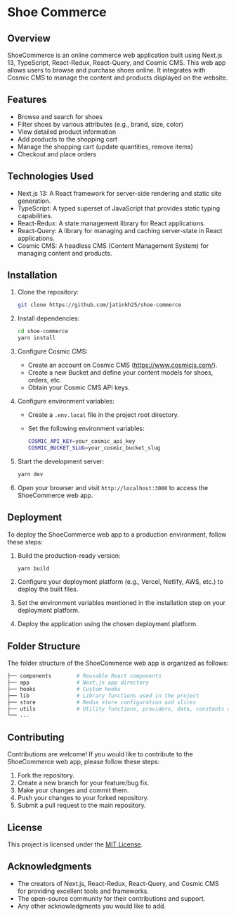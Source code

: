 # Shoe Commerce

## Overview

ShoeCommerce is an online commerce web application built using Next.js 13, TypeScript, React-Redux, React-Query, and Cosmic CMS. This web app allows users to browse and purchase shoes online. It integrates with Cosmic CMS to manage the content and products displayed on the website.

## Features

- Browse and search for shoes
- Filter shoes by various attributes (e.g., brand, size, color)
- View detailed product information
- Add products to the shopping cart
- Manage the shopping cart (update quantities, remove items)
- Checkout and place orders

## Technologies Used

- Next.js 13: A React framework for server-side rendering and static site generation.
- TypeScript: A typed superset of JavaScript that provides static typing capabilities.
- React-Redux: A state management library for React applications.
- React-Query: A library for managing and caching server-state in React applications.
- Cosmic CMS: A headless CMS (Content Management System) for managing content and products.

## Installation

1. Clone the repository:

   ```bash
   git clone https://github.com/jatinkh25/shoe-commerce
   ```

2. Install dependencies:

   ```bash
   cd shoe-commerce
   yarn install
   ```

3. Configure Cosmic CMS:

   - Create an account on Cosmic CMS (<https://www.cosmicjs.com/>).
   - Create a new Bucket and define your content models for shoes, orders, etc.
   - Obtain your Cosmic CMS API keys.

4. Configure environment variables:

   - Create a `.env.local` file in the project root directory.
   - Set the following environment variables:

     ```bash
     COSMIC_API_KEY=your_cosmic_api_key
     COSMIC_BUCKET_SLUG=your_cosmic_bucket_slug
     ```

5. Start the development server:

   ```bash
   yarn dev
   ```

6. Open your browser and visit `http://localhost:3000` to access the ShoeCommerce web app.

## Deployment

To deploy the ShoeCommerce web app to a production environment, follow these steps:

1. Build the production-ready version:

   ```bash
   yarn build
   ```

2. Configure your deployment platform (e.g., Vercel, Netlify, AWS, etc.) to deploy the built files.

3. Set the environment variables mentioned in the installation step on your deployment platform.

4. Deploy the application using the chosen deployment platform.

## Folder Structure

The folder structure of the ShoeCommerce web app is organized as follows:

```bash
├── components        # Reusable React components
├── app               # Next.js app directory
├── hooks             # Custom hooks
├── lib               # Library functions used in the project
├── store             # Redux store configuration and slices
├── utils             # Utility functions, providers, data, constants and types
└── ...
```

## Contributing

Contributions are welcome! If you would like to contribute to the ShoeCommerce web app, please follow these steps:

1. Fork the repository.
2. Create a new branch for your feature/bug fix.
3. Make your changes and commit them.
4. Push your changes to your forked repository.
5. Submit a pull request to the main repository.

## License

This project is licensed under the [MIT License](LICENSE).

## Acknowledgments

- The creators of Next.js, React-Redux, React-Query, and Cosmic CMS for providing excellent tools and frameworks.
- The open-source community for their contributions and support.
- Any other acknowledgments you would like to add.
